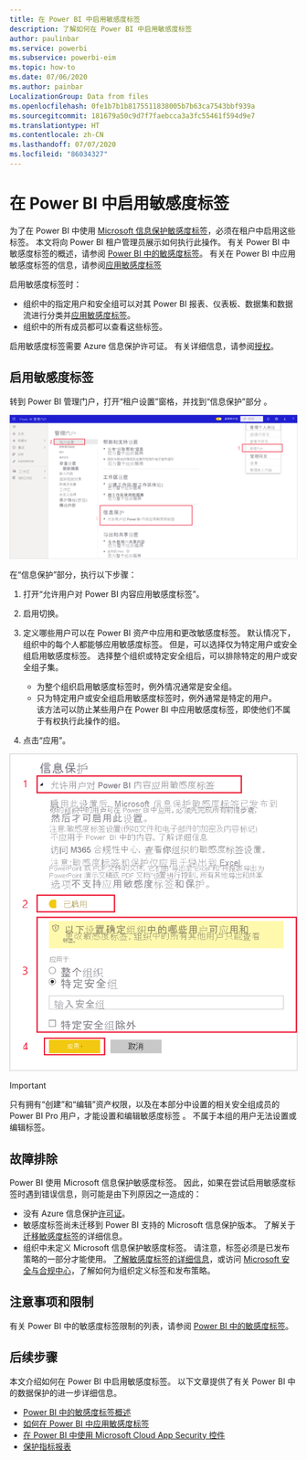 ```yaml
---
title: 在 Power BI 中启用敏感度标签
description: 了解如何在 Power BI 中启用敏感度标签
author: paulinbar
ms.service: powerbi
ms.subservice: powerbi-eim
ms.topic: how-to
ms.date: 07/06/2020
ms.author: painbar
LocalizationGroup: Data from files
ms.openlocfilehash: 0fe1b7b1b8175511838005b7b63ca7543bbf939a
ms.sourcegitcommit: 181679a50c9d7f7faebcca3a3fc55461f594d9e7
ms.translationtype: HT
ms.contentlocale: zh-CN
ms.lasthandoff: 07/07/2020
ms.locfileid: "86034327"
---
```

# <a name="enable-sensitivity-labels-in-power-bi"></a>在 Power BI 中启用敏感度标签

为了在 Power BI 中使用 [Microsoft 信息保护敏感度标签](https://docs.microsoft.com/microsoft-365/compliance/sensitivity-labels)，必须在租户中启用这些标签。 本文将向 Power BI 租户管理员展示如何执行此操作。 有关 Power BI 中敏感度标签的概述，请参阅 [Power BI 中的敏感度标签](service-security-sensitivity-label-overview.md)。 有关在 Power BI 中应用敏感度标签的信息，请参阅[应用敏感度标签](./service-security-apply-data-sensitivity-labels.md) 

启用敏感度标签时：

* 组织中的指定用户和安全组可以对其 Power BI 报表、仪表板、数据集和数据流进行分类并[应用敏感度标签](./service-security-apply-data-sensitivity-labels.md)。
* 组织中的所有成员都可以查看这些标签。

启用敏感度标签需要 Azure 信息保护许可证。 有关详细信息，请参阅[授权](service-security-sensitivity-label-overview.md#licensing)。

## <a name="enable-sensitivity-labels"></a>启用敏感度标签

转到 Power BI 管理门户，打开“租户设置”窗格，并找到“信息保护”部分  。

![查找“信息保护”部分](media/service-security-enable-data-sensitivity-labels/enable-data-sensitivity-labels-01.png)

在“信息保护”部分，执行以下步骤：
1. 打开“允许用户对 Power BI 内容应用敏感度标签”。
1. 启用切换。
1. 定义哪些用户可以在 Power BI 资产中应用和更改敏感度标签。 默认情况下，组织中的每个人都能够应用敏感度标签。 但是，可以选择仅为特定用户或安全组启用敏感度标签。 选择整个组织或特定安全组后，可以排除特定的用户或安全组子集。
   
   * 为整个组织启用敏感度标签时，例外情况通常是安全组。
   * 只为特定用户或安全组启用敏感度标签时，例外通常是特定的用户。  
    该方法可以防止某些用户在 Power BI 中应用敏感度标签，即使他们不属于有权执行此操作的组。

1. 点击“应用”。

![启用敏感度标签](media/service-security-enable-data-sensitivity-labels/enable-data-sensitivity-labels-02.png)

> [!IMPORTANT]
> 只有拥有“创建”和“编辑”资产权限，以及在本部分中设置的相关安全组成员的 Power BI Pro 用户，才能设置和编辑敏感度标签 。 不属于本组的用户无法设置或编辑标签。  

## <a name="troubleshooting"></a>故障排除

Power BI 使用 Microsoft 信息保护敏感度标签。 因此，如果在尝试启用敏感度标签时遇到错误信息，则可能是由下列原因之一造成的：

* 没有 Azure 信息保护[许可证](service-security-sensitivity-label-overview.md#licensing)。
* 敏感度标签尚未迁移到 Power BI 支持的 Microsoft 信息保护版本。 了解关于[迁移敏感度标签](https://docs.microsoft.com/azure/information-protection/configure-policy-migrate-labels)的详细信息。
* 组织中未定义 Microsoft 信息保护敏感度标签。 请注意，标签必须是已发布策略的一部分才能使用。 [了解敏感度标签的详细信息](https://docs.microsoft.com/Office365/SecurityCompliance/sensitivity-labels)，或访问 [Microsoft 安全与合规中心](https://sip.protection.office.com/sensitivity?flight=EnableMIPLabels)，了解如何为组织定义标签和发布策略。

## <a name="considerations-and-limitations"></a>注意事项和限制

有关 Power BI 中的敏感度标签限制的列表，请参阅 [Power BI 中的敏感度标签](service-security-sensitivity-label-overview.md#limitations)。

## <a name="next-steps"></a>后续步骤

本文介绍如何在 Power BI 中启用敏感度标签。 以下文章提供了有关 Power BI 中的数据保护的进一步详细信息。 

* [Power BI 中的敏感度标签概述](service-security-sensitivity-label-overview.md)
* [如何在 Power BI 中应用敏感度标签](../collaborate-share/service-security-apply-data-sensitivity-labels.md)
* [在 Power BI 中使用 Microsoft Cloud App Security 控件](service-security-using-microsoft-cloud-app-security-controls.md)
* [保护指标报表](service-security-data-protection-metrics-report.md)